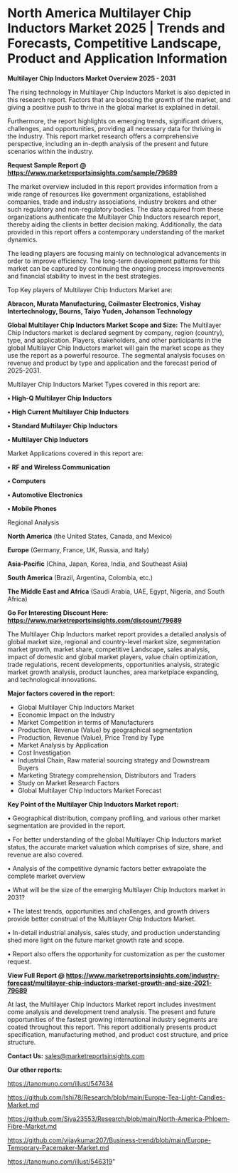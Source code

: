 # North America Multilayer Chip Inductors Market 2025 | Trends and Forecasts, Competitive Landscape, Product and Application Information

<Strong> Multilayer Chip Inductors Market Overview 2025 - 2031</strong>

The rising technology in Multilayer Chip Inductors Market is also depicted in this research report. Factors that are boosting the growth of the market, and giving a positive push to thrive in the global market is explained in detail.

Furthermore, the report highlights on emerging trends, significant drivers, challenges, and opportunities, providing all necessary data for thriving in the industry. This report market research offers a comprehensive perspective, including an in-depth analysis of the present and future scenarios within the industry.

<strong>Request Sample Report @ <a href=https://www.marketreportsinsights.com/sample/79689>https://www.marketreportsinsights.com/sample/79689</a></strong>

The market overview included in this report provides information from a wide range of resources like government organizations, established companies, trade and industry associations, industry brokers and other such regulatory and non-regulatory bodies. The data acquired from these organizations authenticate the Multilayer Chip Inductors research report, thereby aiding the clients in better decision making. Additionally, the data provided in this report offers a contemporary understanding of the market dynamics.

The leading players are focusing mainly on technological advancements in order to improve efficiency. The long-term development patterns for this market can be captured by continuing the ongoing process improvements and financial stability to invest in the best strategies.

Top Key players of Multilayer Chip Inductors Market are:

<strong>Abracon, Murata Manufacturing, Coilmaster Electronics, Vishay Intertechnology, Bourns, Taiyo Yuden, Johanson Technology</strong>

<strong><b>Global Multilayer Chip Inductors Market Scope and Size:</b></strong>
The Multilayer Chip Inductors market is declared segment by company, region (country), type, and application. Players, stakeholders, and other participants in the global Multilayer Chip Inductors market will gain the market scope as they use the report as a powerful resource. The segmental analysis focuses on revenue and product by type and application and the forecast period of 2025-2031.

Multilayer Chip Inductors Market Types covered in this report are:

<strong>• High-Q Multilayer Chip Inductors

• High Current Multilayer Chip Inductors

• Standard Multilayer Chip Inductors

• Multilayer Chip Inductors</strong>

Market Applications covered in this report are:

<strong>• RF and Wireless Communication

• Computers

• Automotive Electronics

• Mobile Phones</strong> 

Regional Analysis

<strong>North America</strong> (the United States, Canada, and Mexico)

<strong>Europe</strong> (Germany, France, UK, Russia, and Italy)

<strong>Asia-Pacific</strong> (China, Japan, Korea, India, and Southeast Asia)

<strong>South America</strong> (Brazil, Argentina, Colombia, etc.)

<strong>The Middle East and Africa</strong> (Saudi Arabia, UAE, Egypt, Nigeria, and South Africa)

<strong>Go For Interesting Discount Here: <a href=https://www.marketreportsinsights.com/discount/79689>https://www.marketreportsinsights.com/discount/79689</a></strong>

The Multilayer Chip Inductors market report provides a detailed analysis of global market size, regional and country-level market size, segmentation market growth, market share, competitive Landscape, sales analysis, impact of domestic and global market players, value chain optimization, trade regulations, recent developments, opportunities analysis, strategic market growth analysis, product launches, area marketplace expanding, and technological innovations.

<strong><b>Major factors covered in the report:</b></strong>
<ul>
  <li>Global Multilayer Chip Inductors Market </li>
  <li>Economic Impact on the Industry</li>
  <li>Market Competition in terms of Manufacturers</li>
  <li>Production, Revenue (Value) by geographical segmentation</li>
  <li>Production, Revenue (Value), Price Trend by Type</li>
  <li>Market Analysis by Application</li>
  <li>Cost Investigation</li>
  <li>Industrial Chain, Raw material sourcing strategy and Downstream Buyers</li>
  <li>Marketing Strategy comprehension, Distributors and Traders</li>
  <li>Study on Market Research Factors</li>
  <li>Global Multilayer Chip Inductors Market Forecast</li>
</ul>

<strong><b>Key Point of the Multilayer Chip Inductors Market report:</b></strong>

• Geographical distribution, company profiling, and various other market segmentation are provided in the report.

• For better understanding of the global Multilayer Chip Inductors market status, the accurate market valuation which comprises of size, share, and revenue are also covered.

• Analysis of the competitive dynamic factors better extrapolate the complete market overview

• What will be the size of the emerging Multilayer Chip Inductors market in 2031?

• The latest trends, opportunities and challenges, and growth drivers provide better construal of the Multilayer Chip Inductors Market.

• In-detail industrial analysis, sales study, and production understanding shed more light on the future market growth rate and scope.

• Report also offers the opportunity for customization as per the customer request.

<strong><b>View Full Report @ <a href=https://www.marketreportsinsights.com/industry-forecast/multilayer-chip-inductors-market-growth-and-size-2021-79689>https://www.marketreportsinsights.com/industry-forecast/multilayer-chip-inductors-market-growth-and-size-2021-79689</a></b></strong>


At last, the Multilayer Chip Inductors Market report includes investment come analysis and development trend analysis. The present and future opportunities of the fastest growing international industry segments are coated throughout this report. This report additionally presents product specification, manufacturing method, and product cost structure, and price structure.

<strong>Contact Us:</strong>
sales@marketreportsinsights.com

<strong>Our other reports:</strong>

<a href=https://tanomuno.com/illust/547434>https://tanomuno.com/illust/547434</a>

<a href=https://github.com/Ishi78/Research/blob/main/Europe-Tea-Light-Candles-Market.md>https://github.com/Ishi78/Research/blob/main/Europe-Tea-Light-Candles-Market.md</a>

<a href=https://github.com/Siya23553/Research/blob/main/North-America-Phloem-Fibre-Market.md>https://github.com/Siya23553/Research/blob/main/North-America-Phloem-Fibre-Market.md</a>

<a href=https://github.com/vijaykumar207/Business-trend/blob/main/Europe-Temporary-Pacemaker-Market.md>https://github.com/vijaykumar207/Business-trend/blob/main/Europe-Temporary-Pacemaker-Market.md</a>

<a href=https://tanomuno.com/illust/546319>https://tanomuno.com/illust/546319</a>"
